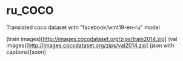 # ru_COCO
Translated coco dataset with "facebook/wmt19-en-ru" model

(train images)[http://images.cocodataset.org/zips/train2014.zip]
(val images)[http://images.cocodataset.org/zips/val2014.zip]
(json with captions)[soon]

